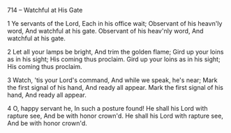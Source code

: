 714 – Watchful at His Gate


1
Ye servants of the Lord,
Each in his office wait;
Observant of his heavn'ly word,
And watchful at his gate.
Observant of his heav'nly word,
And watchful at his gate.

2
Let all your lamps be bright,
And trim the golden flame;
Gird up your loins as in his sight;
His coming thus proclaim.
Gird up your loins as in his sight;
His coming thus proclaim.

3
Watch, 'tis your Lord's command,
And while we speak, he's near;
Mark the first signal of his hand,
And ready all appear.
Mark the first signal of his hand,
And ready all appear.

4
O, happy servant he,
In such a posture found!
He shall his Lord with rapture see,
And be with honor crown'd.
He shall his Lord with rapture see,
And be with honor crown'd.
